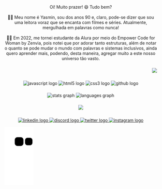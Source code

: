 <p align="center">Oi! Muito prazer! 😄 Tudo bem?<br><br>🙋‍♀️ Meu nome é Yasmin, sou dos anos 90 e, claro, pode-se dizer que sou uma leitora voraz que se encanta com filmes e séries. Atualmente, mergulhada em palavras como nunca!<br><br>👩‍💻 Em 2022, me tornei estudante da Alura por meio do Empower Code for Woman by Zenvia, pois notei que por adorar tanto estruturas, além de notar o quanto se pode mudar o mundo com palavras e sistemas inclusivos, ainda quero aprender mais, podendo, desta maneira, agregar muito a este nosso universo tão vasto.</p>

###

<div align="right">
  <img height="150" src="https://www.imagemhost.com.br/images/2022/08/10/hello-world.png"  />
</div>

###

<div align="center">
  <img src="https://cdn.jsdelivr.net/gh/devicons/devicon/icons/javascript/javascript-original.svg" height="40" width="52" alt="javascript logo"  />
  <img src="https://cdn.jsdelivr.net/gh/devicons/devicon/icons/html5/html5-original.svg" height="40" width="52" alt="html5 logo"  />
  <img src="https://cdn.jsdelivr.net/gh/devicons/devicon/icons/css3/css3-original.svg" height="40" width="52" alt="css3 logo"  />
  <img src="https://cdn.jsdelivr.net/gh/devicons/devicon/icons/github/github-original.svg" height="40" width="52" alt="github logo"  />
</div>

###

<div align="center">
  <img src="https://github-readme-stats.vercel.app/api?hide_title=false&hide_rank=false&show_icons=true&include_all_commits=true&count_private=true&disable_animations=false&theme=dracula&locale=en&hide_border=false&username=yasmindematos" height="150" alt="stats graph"  />
  <img src="https://github-readme-stats.vercel.app/api/top-langs?locale=en&hide_title=false&layout=compact&card_width=320&langs_count=5&theme=dracula&hide_border=false&username=yasmindematos" height="150" alt="languages graph"  />
</div>

###

<div align="center">
  <img src="https://profile-counter.glitch.me/yasmindematos/count.svg?"  />
</div>

###

<div align="center">
  <a href="https://www.linkedin.com/in/yasmindematos/" target="_blank">
    <img src="https://raw.githubusercontent.com/maurodesouza/profile-readme-generator/master/src/assets/icons/social/linkedin/default.svg" width="52" height="40" alt="linkedin logo"  />
  </a>
  <a href="ApenasYaz#8259" target="_blank">
    <img src="https://raw.githubusercontent.com/maurodesouza/profile-readme-generator/master/src/assets/icons/social/discord/default.svg" width="52" height="40" alt="discord logo"  />
  </a>
  <a href="https://twitter.com/apenasyaz" target="_blank">
    <img src="https://raw.githubusercontent.com/maurodesouza/profile-readme-generator/master/src/assets/icons/social/twitter/default.svg" width="52" height="40" alt="twitter logo"  />
  </a>
  <a href="https://instagram.com/apenasyaz" target="_blank">
    <img src="https://raw.githubusercontent.com/maurodesouza/profile-readme-generator/master/src/assets/icons/social/instagram/default.svg" width="52" height="40" alt="instagram logo"  />
  </a>
</div>

![snake gif](https://github.com/yasmindematos/yasmindematos/blob/output/github-contribution-grid-snake.svg)

###
